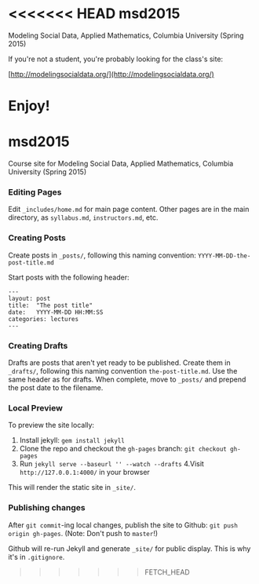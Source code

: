 <<<<<<< HEAD
msd2015
=======

Modeling Social Data, Applied Mathematics, Columbia University (Spring 2015)

If you're not a student, you're probably looking for the class's site:

[http://modelingsocialdata.org/](http://modelingsocialdata.org/)

Enjoy!
=======
# msd2015
Course site for Modeling Social Data, Applied Mathematics, Columbia University (Spring 2015)

### Editing Pages
Edit ``_includes/home.md`` for main page content. Other pages are in the main directory, as ``syllabus.md``, ``instructors.md``, etc.

### Creating Posts
Create posts in ``_posts/``, following this naming convention: ``YYYY-MM-DD-the-post-title.md``

Start posts with the following header:

    ---
    layout: post
    title:  "The post title"
    date:   YYYY-MM-DD HH:MM:SS
    categories: lectures
    ---

### Creating Drafts
Drafts are posts that aren't yet ready to be published.
Create them in ``_drafts/``, following this naming convention ``the-post-title.md``.
Use the same header as for drafts.
When complete, move to ``_posts/`` and prepend the post date to the filename.

### Local Preview
To preview the site locally:

  1. Install jekyll: ``gem install jekyll``
  2. Clone the repo and checkout the ``gh-pages`` branch: ``git checkout gh-pages``
  3. Run ``jekyll serve --baseurl '' --watch --drafts``
  4.Visit ``http://127.0.0.1:4000/`` in your browser

This will render the static site in ``_site/``.

### Publishing changes
After ``git commit``-ing local changes, publish the site to Github: ``git push origin gh-pages``. (Note: Don't push to ``master``!)

Github will re-run Jekyll and generate ``_site/`` for public display. This is why it's in ``.gitignore``.
>>>>>>> FETCH_HEAD

